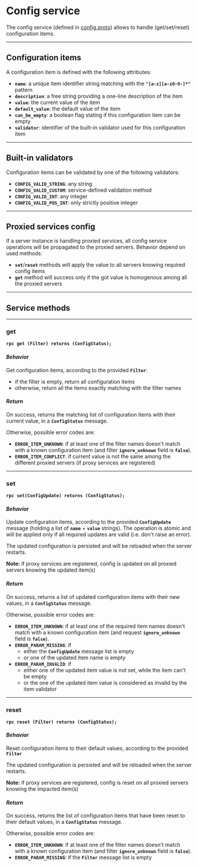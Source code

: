 # Config service

The config service (defined in [config.proto](../protos/grpc_helper/api/config.proto)) allows to handle (get/set/reset) configuration items.


---
## Configuration items

A configuration item is defined with the following attributes:
* **`name`**: a unique item identifier string matching with the **`"[a-z][a-z0-9-]*"`** pattern
* **`description`**: a free string providing a one-line description of the item
* **`value`**: the current value of the item
* **`default_value`**: the default value of the item
* **`can_be_empty`**: a boolean flag stating if this configuration item can be empty
* **`validator`**: identifier of the built-in validator used for this configuration item


---
## Built-in validators

Configuration items can be validated by one of the following validators:
* **`CONFIG_VALID_STRING`**: any string
* **`CONFIG_VALID_CUSTOM`**: service-defined validation method
* **`CONFIG_VALID_INT`**: any integer
* **`CONFIG_VALID_POS_INT`**: only strictly positive integer


---
## Proxied services config

If a server instance is handling proxied services, all config service operations will be propagated to the proxied servers.
Behavior depend on used methods:
* **`set`**/**`reset`** methods will apply the value to all servers knowing required config items
* **`get`** method will success only if the got value is homogenous among all the proxied servers


---
## Service methods

---
### get

**`rpc get (Filter) returns (ConfigStatus);`**

#### *Behavior*

Get configuration items, according to the provided **`Filter`**:
* if the filter is empty, return all configuration items
* otherwise, return all the items exactly matching with the filter names

#### *Return*

On success, returns the matching list of configuration items with their current value, in a **`ConfigStatus`** message.

Otherwise, possible error codes are:
* **`ERROR_ITEM_UNKNOWN`**: if at least one of the filter names doesn't match with a known configuration item (and filter **`ignore_unknown`** field is **`false`**).
* **`ERROR_ITEM_CONFLICT`**: if current value is not the same among the different proxied servers (if proxy services are registered)

---
### set

**`rpc set(ConfigUpdate) returns (ConfigStatus);`**

#### *Behavior*

Update configuration items, according to the provided **`ConfigUpdate`** message (holding a list of **`name`** + **`value`** strings).
The operation is atomic and will be applied only if all required updates are valid (i.e. don't raise an error).

The updated configuration is persisted and will be reloaded when the server restarts.

**Note:** if proxy services are registered, config is updated on all proxied servers knowing the updated item(s)

#### *Return*

On success, returns a list of updated configuration items with their new values, in a **`ConfigStatus`** message.

Otherwise, possible error codes are:
* **`ERROR_ITEM_UNKNOWN`**: if at least one of the required item names doesn't match with a known configuration item (and request **`ignore_unknown`** field is **`false`**).
* **`ERROR_PARAM_MISSING`**: if
  * either the **`ConfigUpdate`** message list is empty
  * or one of the updated item name is empty
* **`ERROR_PARAM_INVALID`**: if
  * either one of the updated item value is not set, while the item can't be empty
  * or the one of the updated item value is considered as invalid by the item validator

---
### reset

**`rpc reset (Filter) returns (ConfigStatus);`**

#### *Behavior*

Reset configuration items to their default values, according to the provided **`Filter`**

The updated configuration is persisted and will be reloaded when the server restarts.

**Note:** if proxy services are registered, config is reset on all proxied servers knowing the impacted item(s)

#### *Return*

On success, returns the list of configuration items that have been reset to their default values, in a **`ConfigStatus`** message.

Otherwise, possible error codes are:
* **`ERROR_ITEM_UNKNOWN`**: if at least one of the filter names doesn't match with a known configuration item (and filter **`ignore_unknown`** field is **`false`**).
* **`ERROR_PARAM_MISSING`**: if the **`Filter`** message list is empty

